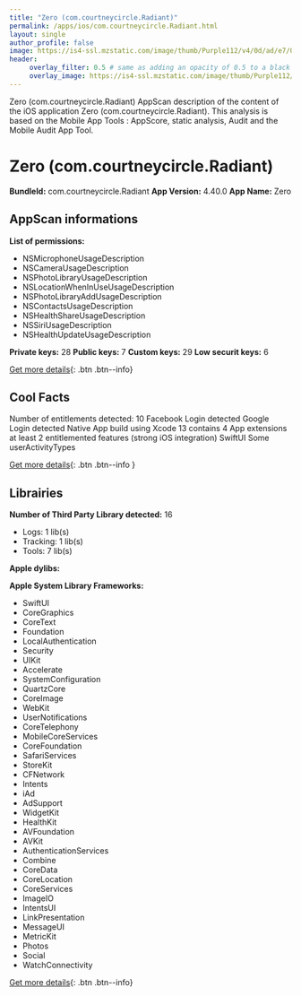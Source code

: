 ```yaml
---
title: "Zero (com.courtneycircle.Radiant)"
permalink: /apps/ios/com.courtneycircle.Radiant.html
layout: single
author_profile: false
image: https://is4-ssl.mzstatic.com/image/thumb/Purple112/v4/0d/ad/e7/0dade778-fdbd-7f05-955a-9125161e4f3c/AppIcon-0-1x_U007emarketing-0-5-0-85-220.png/512x512bb.jpg
header: 
     overlay_filter: 0.5 # same as adding an opacity of 0.5 to a black background
     overlay_image: https://is4-ssl.mzstatic.com/image/thumb/Purple112/v4/0d/ad/e7/0dade778-fdbd-7f05-955a-9125161e4f3c/AppIcon-0-1x_U007emarketing-0-5-0-85-220.png/512x512bb.jpg
---
```

Zero (com.courtneycircle.Radiant) AppScan description of the content of the iOS application Zero (com.courtneycircle.Radiant). This analysis is based on the Mobile App Tools : AppScore, static analysis, Audit and the Mobile Audit App Tool.

# Zero (com.courtneycircle.Radiant)

**BundleId:** com.courtneycircle.Radiant
**App Version:** 4.40.0
**App Name:** Zero


## AppScan informations 

**List of permissions:** 
- NSMicrophoneUsageDescription
- NSCameraUsageDescription
- NSPhotoLibraryUsageDescription
- NSLocationWhenInUseUsageDescription
- NSPhotoLibraryAddUsageDescription
- NSContactsUsageDescription
- NSHealthShareUsageDescription
- NSSiriUsageDescription
- NSHealthUpdateUsageDescription
  
  
**Private keys:** 28
**Public keys:** 7
**Custom keys:** 29
**Low securit keys:** 6
  
[Get more details](/pricing.html){: .btn .btn--info}

## Cool Facts

Number of entitlements detected: 10
Facebook Login detected
Google Login detected
Native App
build using Xcode 13
contains 4 App extensions
at least 2 entitlemented features (strong iOS integration)
SwiftUI
Some userActivityTypes
  
[Get more details](/pricing.html){: .btn .btn--info }

## Librairies 
**Number of Third Party Library detected:** 16
- Logs: 1 lib(s)
- Tracking: 1 lib(s)
- Tools: 7 lib(s)


**Apple dylibs:**


**Apple System Library Frameworks:**
- SwiftUI
- CoreGraphics
- CoreText
- Foundation
- LocalAuthentication
- Security
- UIKit
- Accelerate
- SystemConfiguration
- QuartzCore
- CoreImage
- WebKit
- UserNotifications
- CoreTelephony
- MobileCoreServices
- CoreFoundation
- SafariServices
- StoreKit
- CFNetwork
- Intents
- iAd
- AdSupport
- WidgetKit
- HealthKit
- AVFoundation
- AVKit
- AuthenticationServices
- Combine
- CoreData
- CoreLocation
- CoreServices
- ImageIO
- IntentsUI
- LinkPresentation
- MessageUI
- MetricKit
- Photos
- Social
- WatchConnectivity


  
[Get more details](/pricing.html){: .btn .btn--info}

